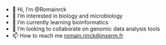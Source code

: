 - 👋 Hi, I’m @Romainrck
- 👀 I’m interested in biology and microbiology
- 🌱 I’m currently learning bioinformatics
- 💞️ I’m looking to collaborate on genomic data analysis tools
- 📫 How to reach me romain.rinck@inserm.fr

<!---
Romainrck/Romainrck is a ✨ special ✨ repository because its `README.md` (this file) appears on your GitHub profile.
You can click the Preview link to take a look at your changes.
--->

